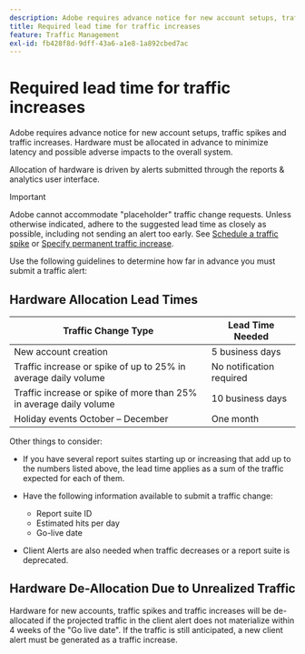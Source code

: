 ```yaml
---
description: Adobe requires advance notice for new account setups, traffic spikes and traffic increases. Hardware must be allocated in advance to minimize latency and possible adverse impacts to the overall system.
title: Required lead time for traffic increases
feature: Traffic Management
exl-id: fb428f8d-9dff-43a6-a1e8-1a892cbed7ac
---
```

# Required lead time for traffic increases

Adobe requires advance notice for new account setups, traffic spikes and traffic increases. Hardware must be allocated in advance to minimize latency and possible adverse impacts to the overall system.

Allocation of hardware is driven by alerts submitted through the reports & analytics user interface.

>[!IMPORTANT]
>
>Adobe cannot accommodate "placeholder" traffic change requests. Unless otherwise indicated, adhere to the suggested lead time as closely as possible, including not sending an alert too early. See [Schedule a traffic spike](/help/admin/c-traffic-management/t-traffic-schedule-spike.md) or [Specify permanent traffic increase](/help/admin/c-traffic-management/t-traffic-permanent.md).

Use the following guidelines to determine how far in advance you must submit a traffic alert:

## Hardware Allocation Lead Times


<table id="table_A67CC3B164F740088797BD8913244E47">
 <thead>
  <tr>
   <th colname="col1" class="entry"> Traffic Change Type </th>
   <th colname="col2" class="entry"> Lead Time Needed </th>
  </tr>
 </thead>
 <tbody>
  <tr>
   <td colname="col1"> New account creation </td>
   <td colname="col2"> 5 business days </td>
  </tr>
  <tr>
   <td colname="col1"> Traffic increase or spike of up to 25% in average daily volume </td>
   <td colname="col2"> No notification required </td>
  </tr>
  <tr>
   <td colname="col1"> Traffic increase or spike of more than 25% in average daily volume </td>
   <td colname="col2"> 10 business days </td>
  </tr>
  <tr>
   <td colname="col1"> Holiday events October – December </td>
   <td colname="col2"> One month </td>
  </tr>
 </tbody>
</table>

Other things to consider:

* If you have several report suites starting up or increasing that add up to the numbers listed above, the lead time applies as a sum of the traffic expected for each of them.
* Have the following information available to submit a traffic change:

  * Report suite ID
  * Estimated hits per day
  * Go-live date

* Client Alerts are also needed when traffic decreases or a report suite is deprecated.

## Hardware De-Allocation Due to Unrealized Traffic

Hardware for new accounts, traffic spikes and traffic increases will be de-allocated if the projected traffic in the client alert does not materialize within 4 weeks of the "Go live date". If the traffic is still anticipated, a new client alert must be generated as a traffic increase.
